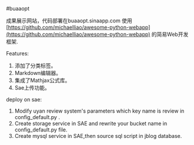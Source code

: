 #buaaopt

成果展示网站，代码部署在buaaopt.sinaapp.com
使用[https://github.com/michaelliao/awesome-python-webapp](https://github.com/michaelliao/awesome-python-webapp)
的简易Web开发框架.  


Features:

1. 添加了分类标签。
2. Markdown编辑器。
3. 集成了Mathjax公式库。
4. Sae上传功能。

deploy on sae:

1. Modify uyan review system's parameters which key name is review in config_default.py .
2. Create storage service in SAE and rewrite your bucket name in config_default.py file.
2. Create mysql service in SAE,then source sql script in jblog database.



